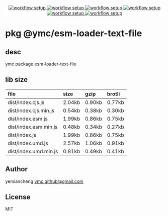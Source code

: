 <p align="center" style="background:white;">
<!-- github workflow stat:s -->
<!-- one line and center  -->
  <a href="https://github.com/YMC-GitHub">
    <img alt="workflow setup" src="https://img.shields.io/static/v1?label=pkg&message=done&color=ff69b4&style=flat-square" />
  </a>
  <a href="https://github.com/YMC-GitHub">
    <img alt="workflow setup" src="https://img.shields.io/static/v1?label=cod&message=done&color=ff69b4&style=flat-square" />
  </a>
    <a href="https://github.com/YMC-GitHub">
    <img alt="workflow setup" src="https://img.shields.io/static/v1?label=dep&message=done&color=ff69b4&style=flat-square" />
  </a>
  <a href="https://github.com/YMC-GitHub">
    <img alt="workflow setup" src="https://img.shields.io/static/v1?label=lin&message=passing&color=ff69b4&style=flat-square" />
  </a>
    <a href="https://github.com/YMC-GitHub">
    <img alt="workflow setup" src="https://img.shields.io/static/v1?label=tes&message={tes_state}&color=ff69b4&style=flat-square" />
  </a>
      <a href="https://github.com/YMC-GitHub">
    <img alt="workflow setup" src="https://img.shields.io/static/v1?label=pro&message=done&color=ff69b4&style=flat-square" />
  </a>


  <!-- https://img.shields.io/badge/<LABEL>-<MESSAGE>-<COLOR> -->
  <!-- https://img.shields.io/static/v1?label=<LABEL>&message=<MESSAGE>&color=<COLOR> -->
<!-- github workflow stat:e -->
</p>

# pkg @ymc/esm-loader-text-file

## desc
ymc package esm-loader-text-file

## lib size  
file | size | gzip | brotli
:---- | :---- | :---- | :----
dist/index.cjs.js | 2.04kb | 0.90kb | 0.77kb
dist/index.cjs.min.js | 0.54kb | 0.38kb | 0.30kb
dist/index.esm.js | 1.99kb | 0.86kb | 0.75kb
dist/index.esm.min.js | 0.48kb | 0.34kb | 0.27kb
dist/index.js | 1.99kb | 0.86kb | 0.75kb
dist/index.umd.js | 2.57kb | 1.06kb | 0.91kb
dist/index.umd.min.js | 0.81kb | 0.49kb | 0.41kb

## Author
yemiancheng <ymc.github@gmail.com>

## License
MIT
